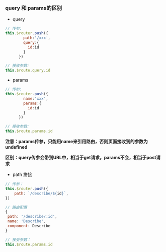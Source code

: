 ### query 和 params的区别

* query

```js
// 传参: 
this.$router.push({
        path:'/xxx',
        query:{
          id:id
        }
      })

// 接收参数:
this.$route.query.id
```

* params

```js
// 传参: 
this.$router.push({
        name:'xxx',
        params:{
          id:id
        }
      })

// 接收参数:
this.$route.params.id
```

**注意：params传参，只能用name来引用路由，否则页面接收到的参数为undefined**

**区别：query传参会带到URL中，相当于get请求。params不会，相当于post请求**

* path 拼接

```js
// 传参：
this.$router.push({
    path: `/describe/${id}`,
})

// 路由配置
{
 path: '/describe/:id',
 name: 'Describe',
 component: Describe
}

// 接受参数：
this.$route.params.id
```



